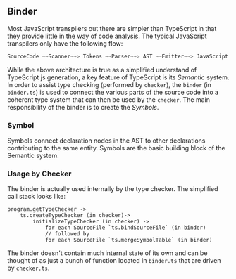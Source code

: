 ## Binder
Most JavaScript transpilers out there are simpler than TypeScript in that they provide little in the way of code analysis. The typical JavaScript transpilers only have the following flow: 

```ts
SourceCode ~~Scanner~~> Tokens ~~Parser~~> AST ~~Emitter~~> JavaScript
```

While the above architecture is true as a simplified understand of TypeScript js generation, a key feature of TypeScript is its *Semantic* system. In order to assist type checking (performed by `checker`), the `binder` (in `binder.ts`) is used to connect the various parts of the source code into a coherent type system that can then be used by the `checker`. The main responsibility of the binder is to create the _Symbols_. 

### Symbol
Symbols connect declaration nodes in the AST to other declarations contributing to the same entity. Symbols are the basic building block of the Semantic system.

### Usage by Checker
The binder is actually used internally by the type checker. The simplified call stack looks like:
```
program.getTypeChecker -> 
    ts.createTypeChecker (in checker)-> 
        initializeTypeChecker (in checker) -> 
            for each SourceFile `ts.bindSourceFile` (in binder) 
            // followed by 
            for each SourceFile `ts.mergeSymbolTable` (in binder)
```
The binder doesn't contain much internal state of its own and can be thought of as just a bunch of function located in `binder.ts` that are driven by `checker.ts`. 

